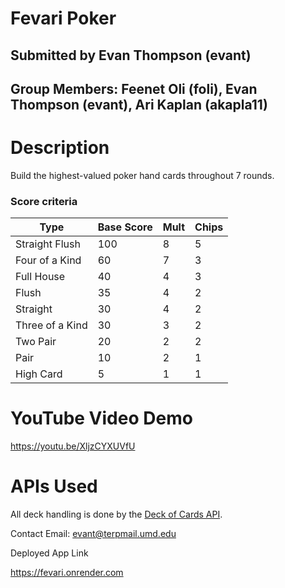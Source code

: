 # Fevari Poker

## Submitted by Evan Thompson (evant)

## Group Members: Feenet Oli (foli), Evan Thompson (evant), Ari Kaplan (akapla11)

# Description

Build the highest-valued poker hand cards throughout 7 rounds.

### Score criteria

| Type             | Base Score | Mult | Chips |
|------------------|------------|------|-------|
| Straight Flush   | 100        | 8    | 5     |
| Four of a Kind   | 60         | 7    | 3     |
| Full House       | 40         | 4    | 3     |
| Flush            | 35         | 4    | 2     |
| Straight         | 30         | 4    | 2     |
| Three of a Kind  | 30         | 3    | 2     |
| Two Pair         | 20         | 2    | 2     |
| Pair             | 10         | 2    | 1     |
| High Card        | 5          | 1    | 1     |

# YouTube Video Demo

https://youtu.be/XljzCYXUVfU

# APIs Used

All deck handling is done by the [Deck of Cards API](https://deckofcardsapi.com/).

Contact Email: evant@terpmail.umd.edu

Deployed App Link

https://fevari.onrender.com

